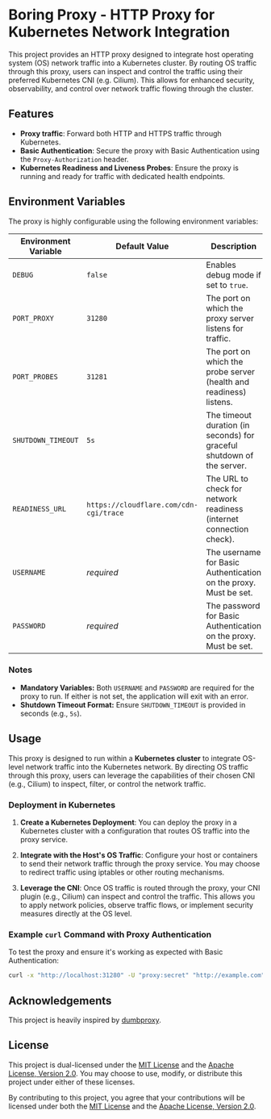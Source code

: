 # Boring Proxy - HTTP Proxy for Kubernetes Network Integration

This project provides an HTTP proxy designed to integrate host operating system (OS) network traffic into a Kubernetes cluster. By routing OS traffic through this proxy, users can inspect and control the traffic using their preferred Kubernetes CNI (e.g. Cilium). This allows for enhanced security, observability, and control over network traffic flowing through the cluster.

## Features

- **Proxy traffic**: Forward both HTTP and HTTPS traffic through Kubernetes.
- **Basic Authentication**: Secure the proxy with Basic Authentication using the `Proxy-Authorization` header.
- **Kubernetes Readiness and Liveness Probes**: Ensure the proxy is running and ready for traffic with dedicated health endpoints.

## Environment Variables

The proxy is highly configurable using the following environment variables:

| Environment Variable | Default Value                          | Description                                                          |
| -------------------- | -------------------------------------- | -------------------------------------------------------------------- |
| `DEBUG`              | `false`                               | Enables debug mode if set to `true`.                                 |
| `PORT_PROXY`         | `31280`                               | The port on which the proxy server listens for traffic.              |
| `PORT_PROBES`        | `31281`                               | The port on which the probe server (health and readiness) listens.   |
| `SHUTDOWN_TIMEOUT`   | `5s`                                  | The timeout duration (in seconds) for graceful shutdown of the server. |
| `READINESS_URL`      | `https://cloudflare.com/cdn-cgi/trace`| The URL to check for network readiness (internet connection check).  |
| `USERNAME`           | *required*                            | The username for Basic Authentication on the proxy. Must be set.     |
| `PASSWORD`           | *required*                            | The password for Basic Authentication on the proxy. Must be set.     |

### Notes
- **Mandatory Variables:** Both `USERNAME` and `PASSWORD` are required for the proxy to run. If either is not set, the application will exit with an error.
- **Shutdown Timeout Format:** Ensure `SHUTDOWN_TIMEOUT` is provided in seconds (e.g., `5s`).

## Usage

This proxy is designed to run within a **Kubernetes cluster** to integrate OS-level network traffic into the Kubernetes network. By directing OS traffic through this proxy, users can leverage the capabilities of their chosen CNI (e.g., Cilium) to inspect, filter, or control the network traffic.

### Deployment in Kubernetes

1. **Create a Kubernetes Deployment**:
   You can deploy the proxy in a Kubernetes cluster with a configuration that routes OS traffic into the proxy service.

2. **Integrate with the Host's OS Traffic**:
   Configure your host or containers to send their network traffic through the proxy service. You may choose to redirect traffic using iptables or other routing mechanisms.

3. **Leverage the CNI**:
   Once OS traffic is routed through the proxy, your CNI plugin (e.g., Cilium) can inspect and control the traffic. This allows you to apply network policies, observe traffic flows, or implement security measures directly at the OS level.

### Example `curl` Command with Proxy Authentication

To test the proxy and ensure it's working as expected with Basic Authentication:

```bash
curl -x "http://localhost:31280" -U "proxy:secret" "http://example.com"
```

## Acknowledgements

This project is heavily inspired by [dumbproxy](https://github.com/SenseUnit/dumbproxy).

## License

This project is dual-licensed under the [MIT License](LICENSE-MIT) and the [Apache License, Version 2.0](LICENSE-Apache).
You may choose to use, modify, or distribute this project under either of these licenses.

By contributing to this project, you agree that your contributions will be licensed under both the [MIT License](LICENSE-MIT) and the [Apache License, Version 2.0](LICENSE-Apache).
